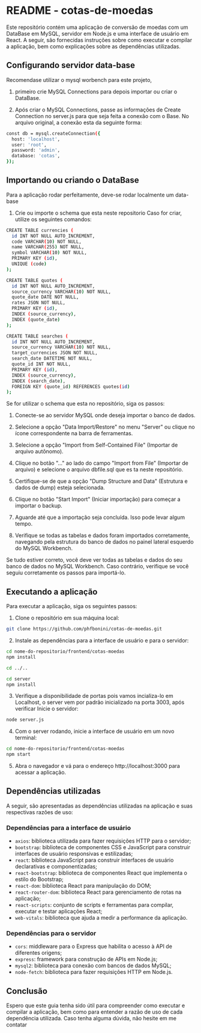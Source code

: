 # README - cotas-de-moedas

Este repositório contém uma aplicação de conversão de moedas com um DataBase em MySQL, servidor em Node.js e uma interface de usuário em React. A seguir, são fornecidas instruções sobre como executar e compilar a aplicação, bem como explicações sobre as dependências utilizadas.

## Configurando servidor data-base

Recomendase utilizar o mysql worbench para este projeto, 

1. primeiro crie MySQL Connections para depois importar ou criar o DataBase.

2. Após criar o MySQL Connections, passe as informações de Create Connection no server.js para que seja feita a conexão com o Base. No arquivo original, a conexão esta da seguinte forma:

```bash
const db = mysql.createConnection({
  host: 'localhost',
  user: 'root',
  password: 'admin',
  database: 'cotas',
});
```

## Importando ou criando o DataBase

Para a aplicação rodar perfeitamente, deve-se rodar localmente um data-base

1. Crie ou importe o schema que esta neste repositorio
Caso for criar, utilize os seguintes comandos:

```bash
CREATE TABLE currencies (
  id INT NOT NULL AUTO_INCREMENT,
  code VARCHAR(10) NOT NULL,
  name VARCHAR(255) NOT NULL,
  symbol VARCHAR(10) NOT NULL,
  PRIMARY KEY (id),
  UNIQUE (code)
);

CREATE TABLE quotes (
  id INT NOT NULL AUTO_INCREMENT,
  source_currency VARCHAR(10) NOT NULL,
  quote_date DATE NOT NULL,
  rates JSON NOT NULL,
  PRIMARY KEY (id),
  INDEX (source_currency),
  INDEX (quote_date)
);

CREATE TABLE searches (
  id INT NOT NULL AUTO_INCREMENT,
  source_currency VARCHAR(10) NOT NULL,
  target_currencies JSON NOT NULL,
  search_date DATETIME NOT NULL,
  quote_id INT NOT NULL,
  PRIMARY KEY (id),
  INDEX (source_currency),
  INDEX (search_date),
  FOREIGN KEY (quote_id) REFERENCES quotes(id)
);
```
Se for utilizar o schema que esta no repositório, siga os passos:

1. Conecte-se ao servidor MySQL onde deseja importar o banco de dados.

2. Selecione a opção "Data Import/Restore" no menu "Server" ou clique no ícone correspondente na barra de ferramentas.

3. Selecione a opção "Import from Self-Contained File" (Importar de arquivo autônomo).

4. Clique no botão "..." ao lado do campo "Import from File" (Importar de arquivo) e selecione o arquivo dbfile.sql que es ta neste repositório.

5. Certifique-se de que a opção "Dump Structure and Data" (Estrutura e dados de dump) esteja selecionada.

6. Clique no botão "Start Import" (Iniciar importação) para começar a importar o backup.

7. Aguarde até que a importação seja concluída. Isso pode levar algum tempo.

8. Verifique se todas as tabelas e dados foram importados corretamente, navegando pela estrutura do banco de dados no painel lateral esquerdo do MySQL Workbench.

Se tudo estiver correto, você deve ver todas as tabelas e dados do seu banco de dados no MySQL Workbench. Caso contrário, verifique se você seguiu corretamente os passos para importá-lo.


## Executando a aplicação

Para executar a aplicação, siga os seguintes passos:

1. Clone o repositório em sua máquina local:

```bash
git clone https://github.com/phfbonini/cotas-de-moedas.git
```

2. Instale as dependências para a interface de usuário e para o servidor:

```bash
cd nome-do-repositorio/frontend/cotas-moedas
npm install

cd ../..

cd server
npm install
```

3. Verifique a disponibilidade de portas pois vamos incializa-lo em Localhost, o server vem por padrão inicializado na porta 3003, após verificar Inicie o servidor:

```bash
node server.js
```

4. Com o server rodando, inicie a interface de usuário em um novo terminal:

```bash
cd nome-do-repositorio/frontend/cotas-moedas
npm start
```

5. Abra o navegador e vá para o endereço http://localhost:3000 para acessar a aplicação.

## Dependências utilizadas

A seguir, são apresentadas as dependências utilizadas na aplicação e suas respectivas razões de uso:

### Dependências para a interface de usuário

- `axios`: biblioteca utilizada para fazer requisições HTTP para o servidor;
- `bootstrap`: biblioteca de componentes CSS e JavaScript para construir interfaces de usuário responsivas e estilizadas;
- `react`: biblioteca JavaScript para construir interfaces de usuário declarativas e componentizadas;
- `react-bootstrap`: biblioteca de componentes React que implementa o estilo do Bootstrap;
- `react-dom`: biblioteca React para manipulação do DOM;
- `react-router-dom`: biblioteca React para gerenciamento de rotas na aplicação;
- `react-scripts`: conjunto de scripts e ferramentas para compilar, executar e testar aplicações React;
- `web-vitals`: biblioteca que ajuda a medir a performance da aplicação.

### Dependências para o servidor

- `cors`: middleware para o Express que habilita o acesso à API de diferentes origens;
- `express`: framework para construção de APIs em Node.js;
- `mysql2`: biblioteca para conexão com bancos de dados MySQL;
- `node-fetch`: biblioteca para fazer requisições HTTP em Node.js.

## Conclusão

Espero que este guia tenha sido útil para compreender como executar e compilar a aplicação, bem como para entender a razão de uso de cada dependência utilizada. Caso tenha alguma dúvida, não hesite em me contatar